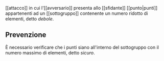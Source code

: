[[attacco]] in cui l'[[avversario]] presenta allo [[sfidante]] [[punto|punti]] appartenenti ad un [[sottogruppo]] contenente un numero ridotto di elementi, detto *debole*.

## Prevenzione

È necessario verificare che i punti siano all'interno del sottogruppo con il numero massimo di elementi, detto *sicuro*.